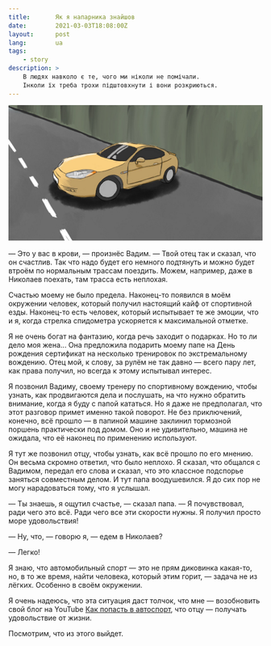 ```yaml
---
title:       Як я напарника знайшов
date:        2021-03-03T18:08:00Z
layout:      post
lang:        ua
tags:
    - story
description: >
    В людях навколо є те, чого ми ніколи не помічали.
    Інколи їх треба трохи підштовхнути і вони розкриються.
---
```


![](/img/posts/014/1.png "Папина красотка")

— Это у вас в крови, — произнёс Вадим. — Твой отец так и сказал, что он
счастлив. Так что надо будет его немного подтянуть и можно будет втроём по
нормальным трассам поездить. Можем, например, даже в Николаев поехать, там
трасса есть неплохая.

Счастью моему не было предела. Наконец-то появился в моём окружении человек,
который получил настоящий кайф от спортивной езды. Наконец-то есть человек,
который испытывает те же эмоции, что и я, когда стрелка спидометра ускоряется к
максимальной отметке.

Я не очень богат на фантазию, когда речь заходит о подарках. Но то ли дело моя
жена... Она предложила подарить моему папе на День рождения сертификат на
несколько тренировок по экстремальному вождению. Отец мой, к слову, за рулём не
так давно — всего пару лет, как права получил, но всегда к этому испытывал
интерес.

Я позвонил Вадиму, своему тренеру по спортивному вождению, чтобы узнать, как
продвигаются дела и послушать, на что нужно обратить внимание, когда я буду с
папой кататься. Но я даже не предполагал, что этот разговор примет именно такой
поворот. Не без приключений, конечно, всё прошло — в папиной машине заклинил
тормозной поршень практически под домом. Оно и не удивительно, машина не
ожидала, что её наконец по применению используют.

Я тут же позвонил отцу, чтобы узнать, как всё прошло по его мнению. Он весьма
скромно ответил, что было неплохо. Я сказал, что общался с Вадимом, передал его
слова и сказал, что это классное подспорье заняться совместным делом. И тут
папа воодушевился. Я до сих пор не могу нарадоваться тому, что я услышал.

— Ты знаешь, я ощутил счастье, — сказал папа. — Я почувствовал, ради чего это
всё. Ради чего все эти скорости нужны. Я получил просто море удовольствия!

— Ну, что, — говорю я, — едем в Николаев?

— Легко!

Я знаю, что автомобильный спорт — это не прям диковинка какая-то, но, в то же
время, найти человека, который этим горит, — задача не из лёгких. Особенно в
своём окружении.

Я очень надеюсь, что эта ситуация даст толчок, что мне — возобновить свой блог
на YouTube [Как попасть в
автоспорт](https://www.youtube.com/c/%D0%9A%D0%B0%D0%BA%D0%9F%D0%BE%D0%BF%D0%B0%D1%81%D1%82%D1%8C%D0%B2%D0%90%D0%B2%D1%82%D0%BE%D1%81%D0%BF%D0%BE%D1%80%D1%82),
что отцу — получать удовольствие от жизни.

Посмотрим, что из этого выйдет.
